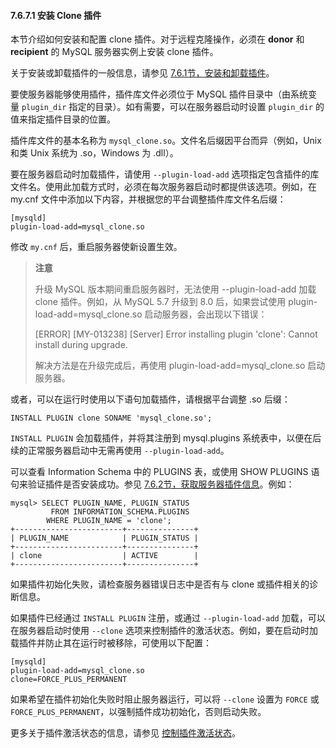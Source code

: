 #### 7.6.7.1 安装 Clone 插件

本节介绍如何安装和配置 clone 插件。对于远程克隆操作，必须在 **donor** 和 **recipient** 的 MySQL 服务器实例上安装 clone 插件。

关于安装或卸载插件的一般信息，请参见 [7.6.1节，安装和卸载插件](#7-6-1-installing-and-uninstalling-plugins)。

要使服务器能够使用插件，插件库文件必须位于 MySQL 插件目录中（由系统变量 `plugin_dir` 指定的目录）。如有需要，可以在服务器启动时设置 `plugin_dir` 的值来指定插件目录的位置。

插件库文件的基本名称为 `mysql_clone.so`。文件名后缀因平台而异（例如，Unix 和类 Unix 系统为 .so，Windows 为 .dll）。

要在服务器启动时加载插件，请使用 `--plugin-load-add` 选项指定包含插件的库文件名。使用此加载方式时，必须在每次服务器启动时都提供该选项。例如，在 my.cnf 文件中添加以下内容，并根据您的平台调整插件库文件名后缀：

```
[mysqld]
plugin-load-add=mysql_clone.so
```

修改 `my.cnf` 后，重启服务器使新设置生效。



> **注意**
>
> 升级 MySQL 版本期间重启服务器时，无法使用 --plugin-load-add 加载 clone 插件。例如，从 MySQL 5.7 升级到 8.0 后，如果尝试使用 plugin-load-add=mysql_clone.so 启动服务器，会出现以下错误：
>
> [ERROR] [MY-013238] [Server] Error installing plugin 'clone': Cannot install during upgrade.
>
> 解决方法是在升级完成后，再使用 plugin-load-add=mysql_clone.so 启动服务器。

或者，可以在运行时使用以下语句加载插件，请根据平台调整 .so 后缀：

```
INSTALL PLUGIN clone SONAME 'mysql_clone.so';
```

`INSTALL PLUGIN` 会加载插件，并将其注册到 mysql.plugins 系统表中，以便在后续的正常服务器启动中无需再使用 `--plugin-load-add`。

可以查看 Information Schema 中的 PLUGINS 表，或使用 SHOW PLUGINS 语句来验证插件是否安装成功。参见 [7.6.2节，获取服务器插件信息](#7-6-2-obtaining-server-plugin-information)。例如：

```
mysql> SELECT PLUGIN_NAME, PLUGIN_STATUS
         FROM INFORMATION_SCHEMA.PLUGINS
        WHERE PLUGIN_NAME = 'clone';
+------------------------+---------------+
| PLUGIN_NAME            | PLUGIN_STATUS |
+------------------------+---------------+
| clone                  | ACTIVE        |
+------------------------+---------------+
```

如果插件初始化失败，请检查服务器错误日志中是否有与 clone 或插件相关的诊断信息。

如果插件已经通过 `INSTALL PLUGIN` 注册，或通过 `--plugin-load-add` 加载，可以在服务器启动时使用 `--clone` 选项来控制插件的激活状态。例如，要在启动时加载插件并防止其在运行时被移除，可使用以下配置：

```
[mysqld]
plugin-load-add=mysql_clone.so
clone=FORCE_PLUS_PERMANENT
```

如果希望在插件初始化失败时阻止服务器运行，可以将 `--clone` 设置为 `FORCE` 或 `FORCE_PLUS_PERMANENT`，以强制插件成功初始化，否则启动失败。

更多关于插件激活状态的信息，请参见 [控制插件激活状态](#controlling-plugin-activation-state)。